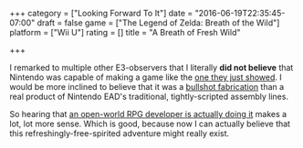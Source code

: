 +++
category = ["Looking Forward To It"]
date = "2016-06-19T22:35:45-07:00"
draft = false
game = ["The Legend of Zelda: Breath of the Wild"]
platform = ["Wii U"]
rating = []
title = "A Breath of Fresh Wild"

+++

I remarked to multiple other E3-observers that I literally <b>did not believe</b> that Nintendo was capable of making a game like the <a href="https://gfycat.com/SharpFlamboyantImperatorangel">one they just showed</a>.  I would be more inclined to believe that it was a <a href="https://www.penny-arcade.com/comic/2005/09/12">bullshot fabrication</a> than a real product of Nintendo EAD's traditional, tightly-scripted assembly lines.

So hearing that <a href="http://www.vg247.com/2016/06/20/xenoblade-chronicles-dev-working-on-the-legend-of-zelda-breath-of-the-wild/">an open-world RPG developer is actually doing it</a> makes a lot, lot more sense.  Which is good, because now I can actually believe that this refreshingly-free-spirited adventure might really exist.
